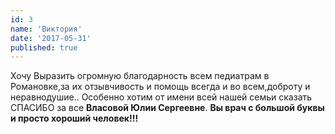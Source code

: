 ```yaml
---
id: 3
name: 'Виктория'
date: '2017-05-31'
published: true
---
```

Хочу Выразить огромную благодарность всем педиатрам в Романовке,за их отзывчивость и помощь всегда и во всем,доброту и неравнодушие..
Особенно хотим от имени всей нашей семьи сказать СПАСИБО за все **Власовой Юлии Сергеевне**.
**Вы врач с большой буквы и просто хороший человек!!!**